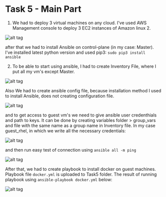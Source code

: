 # Task 5 - Main Part

1. We had to deploy 3 virtual machines on any cloud. I've used AWS Management console to deploy 3 EC2 instances of Amazon linux 2.

![alt tag](https://for-git.s3.amazonaws.com/Task5/instances.png)

after that we had to install Ansible on control-plane (in my case: Master). I've installed latest python version and used pip3: `sudo pip3 install ansible`

2. To be able to start using ansible, I had to create Inventory File, where I put all my vm's except Master.

![alt tag](https://for-git.s3.amazonaws.com/Task5/guests.txt.png)

Also We had to create ansible config file, because installation method I used to install Ansible, does not creating configuration file.

![alt tag](https://for-git.s3.amazonaws.com/Task5/ansible.cfg.png)

and to get access to guest vm's we need to give ansible user credenthials and path to keys. It can be done by creating variables folder > group_vars and file with the same name as a group name in Inventory file. In my case guest_rhel, in which we write all the necessary credentials:

![alt tag](https://for-git.s3.amazonaws.com/Task5/group_vars.png)

and then run easy test of connection using `ansible all -m ping`

![alt tag](https://for-git.s3.amazonaws.com/Task5/ping.png)

After that, we had to create playbook to install docker on guest machines. Playbook file `docker.yml` is uploaded to Task5 folder. The result of running playbook using `ansible-playbook docker.yml` below:

![alt tag](https://for-git.s3.amazonaws.com/Task5/docker.png)
